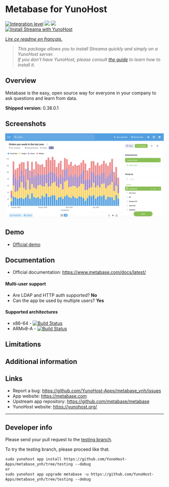 # Metabase for YunoHost

[![Integration level](https://dash.yunohost.org/integration/metabase.svg)](https://dash.yunohost.org/appci/app/metabase) ![](https://ci-apps.yunohost.org/ci/badges/metabase.status.svg) ![](https://ci-apps.yunohost.org/ci/badges/metabase.maintain.svg)  
[![Install Streama with YunoHost](https://install-app.yunohost.org/install-with-yunohost.svg)](https://install-app.yunohost.org/?app=metabase)

*[Lire ce readme en français.](./README_fr.md)*

> *This package allows you to install Streama quickly and simply on a YunoHost server.  
If you don't have YunoHost, please consult [the guide](https://yunohost.org/#/install) to learn how to install it.*

## Overview
Metabase is the easy, open source way for everyone in your company to ask questions and learn from data.

**Shipped version:** 0.38.0.1

## Screenshots

![](https://raw.githubusercontent.com/metabase/metabase/master/docs/metabase-product-screenshot.png)

## Demo

* [Official demo]()

## Documentation

 * Official documentation: https://www.metabase.com/docs/latest/

#### Multi-user support

* Are LDAP and HTTP auth supported? **No**
* Can the app be used by multiple users? **Yes**

#### Supported architectures

* x86-64 - [![Build Status](https://ci-apps.yunohost.org/ci/logs/metabase%20%28Apps%29.svg)](https://ci-apps.yunohost.org/ci/apps/metabase/)
* ARMv8-A - [![Build Status](https://ci-apps-arm.yunohost.org/ci/logs/metabase%20%28Apps%29.svg)](https://ci-apps-arm.yunohost.org/ci/apps/metabase/)

## Limitations

## Additional information

## Links

 * Report a bug: https://github.com/YunoHost-Apps/metabase_ynh/issues
 * App website: https://metabase.com
 * Upstream app repository: https://github.com/metabase/metabase
 * YunoHost website: https://yunohost.org/

---

## Developer info

Please send your pull request to the [testing branch](https://github.com/YunoHost-Apps/metabase_ynh/tree/testing).

To try the testing branch, please proceed like that.
```
sudo yunohost app install https://github.com/YunoHost-Apps/metabase_ynh/tree/testing --debug
or
sudo yunohost app upgrade metabase -u https://github.com/YunoHost-Apps/metabase_ynh/tree/testing --debug
```

